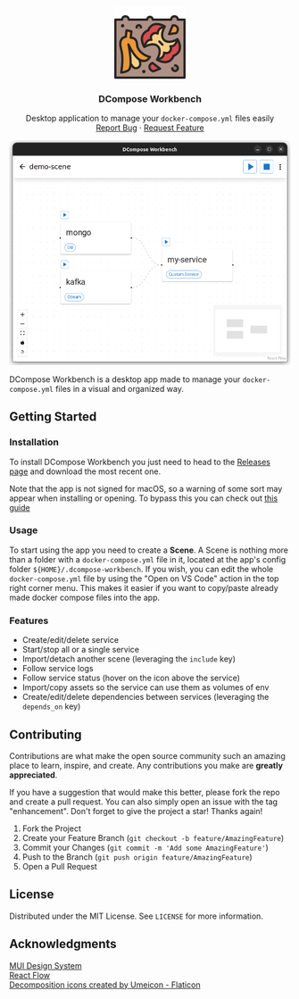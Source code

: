 <div align="center">
  <img src="app-icon.png" width="128px">
  <h3>DCompose Workbench</h3>
  <p>
    Desktop application to manage your <code>docker-compose.yml</code> files easily
    <br />
    <a href="https://github.com/ianFar96/dcompose-workbench/issues">Report Bug</a>
    ·
    <a href="https://github.com/ianFar96/dcompose-workbench/issues">Request Feature</a>
  </p>
</div>

![DCompose Workbench screenshot](public/screenshots/canvas.png)

DCompose Workbench is a desktop app made to manage your <code>docker-compose.yml</code> files in a visual and organized way. 

## Getting Started

### Installation

To install DCompose Workbench you just need to head to the [Releases page](https://github.com/ianFar96/dcompose-workbench/releases) and download the most recent one.

Note that the app is not signed for macOS, so a warning of some sort may appear when installing or opening.
To bypass this you can check out [this guide](https://support.apple.com/en-gb/guide/mac-help/mh40616/mac)

### Usage

To start using the app you need to create a **Scene**. A Scene is nothing more than a folder with a `docker-compose.yml` file in it, located at the app's config folder `${HOME}/.dcompose-workbench`. If you wish, you can edit the whole `docker-compose.yml` file by using the "Open on VS Code" action in the top right corner menu. This makes it easier if you want to copy/paste already made docker compose files into the app.

### Features

- Create/edit/delete service
- Start/stop all or a single service
- Import/detach another scene (leveraging the `include` key)
- Follow service logs
- Follow service status (hover on the icon above the service)
- Import/copy assets so the service can use them as volumes of env
- Create/edit/delete dependencies between services (leveraging the `depends_on` key)

## Contributing

Contributions are what make the open source community such an amazing place to learn, inspire, and create. Any contributions you make are **greatly appreciated**.

If you have a suggestion that would make this better, please fork the repo and create a pull request. You can also simply open an issue with the tag "enhancement".
Don't forget to give the project a star! Thanks again!

1. Fork the Project
2. Create your Feature Branch (`git checkout -b feature/AmazingFeature`)
3. Commit your Changes (`git commit -m 'Add some AmazingFeature'`)
4. Push to the Branch (`git push origin feature/AmazingFeature`)
5. Open a Pull Request

## License

Distributed under the MIT License. See `LICENSE` for more information.

## Acknowledgments

<a href="https://mui.com/">MUI Design System</a>
<br />
<a href="https://reactflow.dev/">React Flow</a>
<br />
<a href="https://www.flaticon.com/free-icons/decomposition" title="decomposition icons">Decomposition icons created by Umeicon - Flaticon</a>